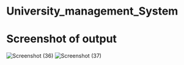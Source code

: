 # University_management_System
# Screenshot of output
![Screenshot (36)](https://user-images.githubusercontent.com/109356248/218768968-493f4cd1-79a7-4a2c-8981-3dadb4b29caa.png)
![Screenshot (37)](https://user-images.githubusercontent.com/109356248/218769003-73b0982b-1afd-4bee-a38e-ea70272440fa.png)
